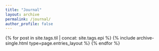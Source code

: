 ```yaml
---
title: "Journal"
layout: archive
permalink: /journal/
author_profile: false
---
```



<div class="entries-{{ page.entries_layout | default: 'list' }}">
          {% for post in site.tags.til | concat: site.tags.epi %}
            {% include archive-single.html type=page.entries_layout %}
          {% endfor %}
</div>
